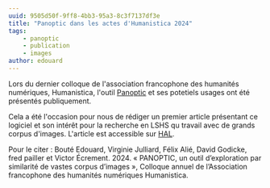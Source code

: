 ```yaml
---
uuid: 9505d50f-9ff8-4bb3-95a3-8c3f7137df3e
title: "Panoptic dans les actes d'Humanistica 2024"
tags:
    - panoptic
    - publication
    - images
author: edouard
---
```


Lors du dernier colloque de l'association francophone des humanités numériques, Humanistica, l'outil [Panoptic](https://ceres.sorbonne-universite.fr/96e141fc-9b1e-4881-afdf-190df307e488) et ses potetiels usages ont été présentés publiquement.

Cela a été l'occasion pour nous de rédiger un premier article présentant ce logiciel et son intérêt pour la recherche en LSHS qu travail avec de grands corpus d'images. L'article est accessible sur [HAL](https://hal.science/hal-04687627).

<aside>

Pour le citer : 
Bouté Edouard, Virginie Julliard, Félix Alié, David Godicke, fred pailler et Victor Écrement. 2024. « PANOPTIC, un outil d’exploration par similarité de vastes corpus d’images », Colloque annuel de l’Association francophone des humanités numériques Humanistica.

</aside>
